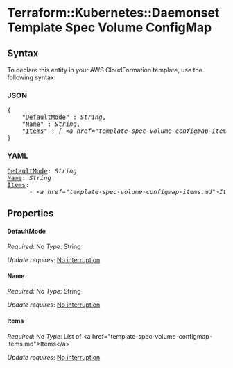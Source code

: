 # Terraform::Kubernetes::Daemonset Template Spec Volume ConfigMap

## Syntax

To declare this entity in your AWS CloudFormation template, use the following syntax:

### JSON

<pre>
{
    "<a href="#defaultmode" title="DefaultMode">DefaultMode</a>" : <i>String</i>,
    "<a href="#name" title="Name">Name</a>" : <i>String</i>,
    "<a href="#items" title="Items">Items</a>" : <i>[ &lt;a href=&#34;template-spec-volume-configmap-items.md&#34;&gt;Items&lt;/a&gt;, ... ]</i>
}
</pre>

### YAML

<pre>
<a href="#defaultmode" title="DefaultMode">DefaultMode</a>: <i>String</i>
<a href="#name" title="Name">Name</a>: <i>String</i>
<a href="#items" title="Items">Items</a>: <i>
      - &lt;a href=&#34;template-spec-volume-configmap-items.md&#34;&gt;Items&lt;/a&gt;</i>
</pre>

## Properties

#### DefaultMode

_Required_: No
_Type_: String

_Update requires_: [No interruption](https://docs.aws.amazon.com/AWSCloudFormation/latest/UserGuide/using-cfn-updating-stacks-update-behaviors.html#update-no-interrupt)

#### Name

_Required_: No
_Type_: String

_Update requires_: [No interruption](https://docs.aws.amazon.com/AWSCloudFormation/latest/UserGuide/using-cfn-updating-stacks-update-behaviors.html#update-no-interrupt)

#### Items

_Required_: No
_Type_: List of &lt;a href=&#34;template-spec-volume-configmap-items.md&#34;&gt;Items&lt;/a&gt;

_Update requires_: [No interruption](https://docs.aws.amazon.com/AWSCloudFormation/latest/UserGuide/using-cfn-updating-stacks-update-behaviors.html#update-no-interrupt)

